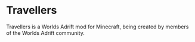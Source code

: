 # Travellers
Travellers is a Worlds Adrift mod for Minecraft, being created by members of the Worlds Adrift community.
